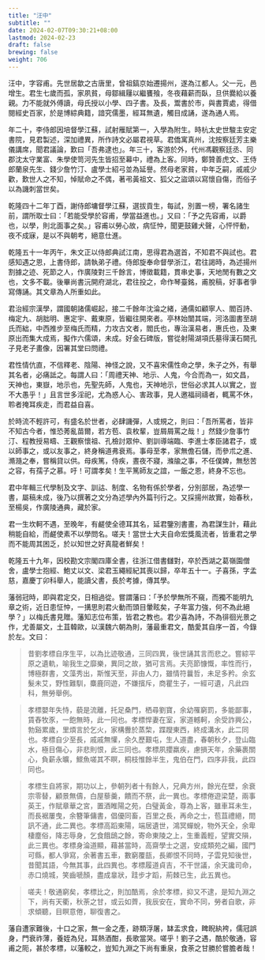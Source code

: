 ```yaml
---
title: "汪中"
subtitle: ""
date: 2024-02-07T09:30:21+08:00
lastmod: 2024-02-23
draft: false
brewing: false
weight: 706
---
```



汪中，字容甫。先世居歙之古唐里，曾祖鎬京始遷揚州，遂為江都人。父一元，邑增生。君生七歲而孤，家夙貧，母鄒緝屨以繼饔飱，冬夜藉薪而臥，旦供爨給以養親。力不能就外傅讀，母氏授以小學、四子書。及長，鬻書於市，與書賈處，得借閱經史百家，於是博綜典籍，諳究儒墨，經耳無遺，觸目成誦，遂為通人焉。

年二十，李侍郎因培督學江蘇，試射雁賦第一，入學為附生。時杭太史世駿主安定書院，見君製述，深加禮異，所作詩文必屬君視草。君僑寓真州，沈按察廷芳主樂儀講席，聞君議論，歎曰「吾弗逮也」。年三十，客游於外，代州馮觀察廷丞、同郡沈太守業富、朱學使笥河先生皆招至幕中，禮為上客。同時，鄭贊善虎文、王侍郎蘭泉先生、錢少詹竹汀、盧學士紹弓並為延譽。然母老家貧，中年乏嗣，戚戚少歡，歎世人之不知，悼賦命之不偶，著弔黃祖文、狐父之盜頌以寫懷自傷，而俗子以為譏刺當世矣。

乾隆四十二年丁酉，謝侍郎墉督學江蘇，選拔貢生，每試，別置一榜，署名諸生前，謂所取士曰：「若能受學於容甫，學當益進也。」又曰：「予之先容甫，以爵也，以學，則北面事之矣。」容甫以勞心故，病怔忡，聞更鼓雞犬聲，心怦怦動，夜不成寐，是以不與朝考，絕意仕進。

乾隆五十一年丙午，朱文正以侍郎典試江南，思得君為選首，不知君不與試也。君感知遇之恩，上書侍郎，請執弟子禮。侍郎旋奉命督學浙江，君往謁時，為述揚州割據之迹、死節之人，作廣陵對三千餘言，博徵載籍，貫串史事，天地閒有數之文也，文多不載。後畢尚書沅開府湖北，君往投之，命作琴臺銘，甫脫稿，好事者爭寫傳誦。其文章為人所重如此。

君治經宗漢學，謂國朝諸儒崛起，接二千餘年沈淪之緒，通儒如顧寧人、閻百詩、梅定九、胡胐明、惠定宇、戴東原，皆繼往開來者。亭林始闓其端，河洛圖書至胡氏而絀，中西推步至梅氏而精，力攻古文者，閻氏也，專治漢易者，惠氏也，及東原出而集大成焉，擬作六儒頌，未成。好金石碑版，嘗從射陽湖項氏墓得漢石闕孔子見老子畫像，因署其堂曰問禮。

君性情伉直，不信釋老、陰陽、神怪之說，又不喜宋儒性命之學，朱子之外，有舉其名者，必痛詆之。每謂人曰：「周禮天神、地示、人鬼，今合而為一，如文昌，天神也，東嶽，地示也，先聖先師，人鬼也，天神地示，世俗必求其人以實之，豈不大愚乎！」且言世多淫祀，尤為惑人心、害政事，見人邀福祠禱者，輒罵不休，聆者掩耳疾走，而君益自喜。

於時流不輕許可，有盛名於世者，必肆譏彈，人或規之，則曰：「吾所罵者，皆非不知古今者，惟恐莠亂苗爾，若方苞、袁枚輩，豈屑屑罵之哉！」然錢少詹事竹汀、程教授易疇、王觀察懷祖、孔檢討眾仲、劉訓導端臨、李進士孝臣諸君子，或以師事之，或以友事之，終身稱道弗衰焉。事母至孝，家無儋石儲，而參朮之進、滫瀡之奉，嘗稱貸以供。母疾篤，侍疾，晝夜不寢，滌牏之事，不任僕婢，無愁苦之容，有孺子之慕。吁！可謂孝矣！生平篤師友之誼，一飯之恩，終身不忘也。

君中年輯三代學制及文字、訓詁、制度、名物有係於學者，分別部居，為述學一書，屬稿未成，後乃以撰著之文分為述學內外篇刊行之。又採揚州故實，始春秋，至楊吳，作廣陵通典，藏於家。

君一生坎軻不遇，至晚年，有鹺使全德耳其名，延君鑒別書畫，為君謀生計，藉此稍能自給，而鹺使素不以學問名。嗟夫！當世士大夫自命宏獎風流者，皆重君之學而不能周其困乏，於以知世之好真龍者鮮矣！

乾隆五十九年，因校勘文宗閣四庫全書，往浙江借書讎對，卒於西湖之葛嶺園僧舍，盧學士抱經、鮑丈以文、梁君玉繩經紀其喪以歸，卒年五十一。子喜孫，字孟慈，嘉慶丁卯科舉人，能讀父書，長於考據，傳其學。

藩弱冠時，即與君定交，日相過從。嘗謂藩曰：「予於學無所不窺，而獨不能明九章之術，近日患怔忡，一搆思則君火動而頭目暈眩矣，子年富力強，何不為此絕學？」以梅氏書見贈。藩知志位布策，皆君之教也。君少喜為詩，不為徘徊光景之作，尤善屬文，土苴韓歐，以漢魏六朝為則，藩最重君文，酷愛其自序一首，今錄於左。文曰：

> 昔劉孝標自序生平，以為比迹敬通，三同四異，後世誦其言而悲之。嘗綜平原之遺軌，喻我生之靡樂，異同之故，猶可言焉。夫亮節慷慨，率性而行，博極群書，文藻秀出，斯惟天至，非由人力，雖情符曩哲，未足多矜。余玄髮未艾，野性難馴，麋鹿同遊，不嫌擯斥，商瞿生子，一經可遺，凡此四科，無勞舉例。

> 孝標嬰年失恃，藐是流離，托足桑門，栖尋劉寶，余幼罹窮罰，多能鄙事，賃舂牧豕，一飽無時，此一同也。孝標悍妻在室，家道轗軻，余受詐興公，勃谿累歲，里煩言於乞火，家構釁於蒸棃，蹀躞東西，終成溝水，此二同也。孝標自少至長，戚戚無懽，余久歷艱屯，生人道盡，春朝秋夕，登山臨水，極目傷心，非悲則恨，此三同也。孝標夙攖羸疾，慮損天年，余藥裹關心，負薪永曠，鰥魚嗟其不瞑，桐枝惟餘半生，鬼伯在門，四序非我，此四同也。

> 孝標生自將家，期功以上，參朝列者十有餘人，兄典方州，餘光在壁，余衰宗零替，顧景無儔，白屋藜羹，饋而不祭，此一異也。孝標倦遊梁楚，兩事英王，作賦章華之宮，置酒睢陽之苑，白璧黃金，尊為上客，雖車耳未生，而長裾屢曳，余簪筆傭書，倡優同畜，百里之長，再命之士，苞苴禮絕，問訊不通，此二異也。孝標高蹈東陽，端居遺世，鴻冥蟬蛻，物外天全，余卑棲塵俗，降志辱身，乞食餓鴟之餘，寄命東陵之上，生重義輕，望實交隕，此三異也。孝標身淪道顯，藉甚當時，高齋學士之選，安成類苑之編，國門可縣，都人爭寫，余著書五車，數窮覆瓿，長卿恨不同時，子雲見知後世，昔聞其語，今無其事，此四異也。孝標履道貞吉，不干世議，余天讒司命，赤口燒城，笑齒嗁顏，盡成辠狀，跬步才蹈，荊棘已生，此五異也。

> 嗟夫！敬通窮矣，孝標比之，則加酷焉，余於孝標，抑又不逮，是知九淵之下，尚有天衢，秋荼之甘，或云如薺，我辰安在，實命不同，勞者自歌，非求傾聽，目瞑意倦，聊復書之。

藩自遭家難後，十口之家，無一金之產，跡類浮屠，缽盂求食，睥睨紈袴，儒冠誤身，門衰祚薄，養姪為兒，耳熱酒酣，長歌當哭。嗟乎！劉子之遇，酷於敬通，容甫之阨，甚於孝標，以藩較之，豈知九淵之下尚有重泉，食荼之甘勝於嘗膽者哉！